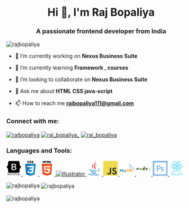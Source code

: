 <h1 align="center">Hi 👋, I'm Raj Bopaliya</h1>
<h3 align="center">A passionate frontend developer from India</h3>

<p align="left"> <img src="https://komarev.com/ghpvc/?username=rajbopaliya&label=Profile%20views&color=0e75b6&style=flat" alt="rajbopaliya" /> </p>

- 🔭 I’m currently working on **Nexus Business Suite**

- 🌱 I’m currently learning **Framework , courses**

- 👯 I’m looking to collaborate on **Nexus Business Suite**

- 💬 Ask me about **HTML CSS java-script**

- 📫 How to reach me **rajbopaliya111@gmail.com**

<h3 align="left">Connect with me:</h3>
<p align="left">
<a href="https://linkedin.com/in/rajbopaliya" target="blank"><img align="center" src="https://raw.githubusercontent.com/rahuldkjain/github-profile-readme-generator/master/src/images/icons/Social/linked-in-alt.svg" alt="rajbopaliya" height="30" width="40" /></a>
<a href="https://instagram.com/raj_bopaliya_" target="blank"><img align="center" src="https://raw.githubusercontent.com/rahuldkjain/github-profile-readme-generator/master/src/images/icons/Social/instagram.svg" alt="raj_bopaliya_" height="30" width="40" /></a>
<a href="https://www.codechef.com/users/raj_bopaliya" target="blank"><img align="center" src="https://cdn.jsdelivr.net/npm/simple-icons@3.1.0/icons/codechef.svg" alt="raj_bopaliya" height="30" width="40" /></a>
</p>

<h3 align="left">Languages and Tools:</h3>
<p align="left"> <a href="https://getbootstrap.com" target="_blank" rel="noreferrer"> <img src="https://raw.githubusercontent.com/devicons/devicon/master/icons/bootstrap/bootstrap-plain-wordmark.svg" alt="bootstrap" width="40" height="40"/> </a> <a href="https://www.w3schools.com/css/" target="_blank" rel="noreferrer"> <img src="https://raw.githubusercontent.com/devicons/devicon/master/icons/css3/css3-original-wordmark.svg" alt="css3" width="40" height="40"/> </a> <a href="https://www.w3.org/html/" target="_blank" rel="noreferrer"> <img src="https://raw.githubusercontent.com/devicons/devicon/master/icons/html5/html5-original-wordmark.svg" alt="html5" width="40" height="40"/> </a> <a href="https://www.adobe.com/in/products/illustrator.html" target="_blank" rel="noreferrer"> <img src="https://www.vectorlogo.zone/logos/adobe_illustrator/adobe_illustrator-icon.svg" alt="illustrator" width="40" height="40"/> </a> <a href="https://www.java.com" target="_blank" rel="noreferrer"> <img src="https://raw.githubusercontent.com/devicons/devicon/master/icons/java/java-original.svg" alt="java" width="40" height="40"/> </a> <a href="https://developer.mozilla.org/en-US/docs/Web/JavaScript" target="_blank" rel="noreferrer"> <img src="https://raw.githubusercontent.com/devicons/devicon/master/icons/javascript/javascript-original.svg" alt="javascript" width="40" height="40"/> </a> <a href="https://www.mysql.com/" target="_blank" rel="noreferrer"> <img src="https://raw.githubusercontent.com/devicons/devicon/master/icons/mysql/mysql-original-wordmark.svg" alt="mysql" width="40" height="40"/> </a> <a href="https://nodejs.org" target="_blank" rel="noreferrer"> <img src="https://raw.githubusercontent.com/devicons/devicon/master/icons/nodejs/nodejs-original-wordmark.svg" alt="nodejs" width="40" height="40"/> </a> <a href="https://www.photoshop.com/en" target="_blank" rel="noreferrer"> <img src="https://raw.githubusercontent.com/devicons/devicon/master/icons/photoshop/photoshop-line.svg" alt="photoshop" width="40" height="40"/> </a> <a href="https://reactjs.org/" target="_blank" rel="noreferrer"> <img src="https://raw.githubusercontent.com/devicons/devicon/master/icons/react/react-original-wordmark.svg" alt="react" width="40" height="40"/> </a> </p>

<p><img align="left" src="https://github-readme-stats.vercel.app/api/top-langs?username=rajbopaliya&show_icons=true&locale=en&layout=compact" alt="rajbopaliya" /></p>

<p>&nbsp;<img align="center" src="https://github-readme-stats.vercel.app/api?username=rajbopaliya&show_icons=true&locale=en" alt="rajbopaliya" /></p>

<p><img align="center" src="https://github-readme-streak-stats.herokuapp.com/?user=rajbopaliya&" alt="rajbopaliya" /></p>
